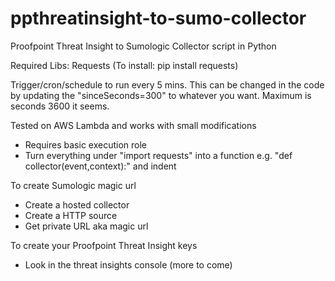 # ppthreatinsight-to-sumo-collector
Proofpoint Threat Insight to Sumologic Collector script in Python

Required Libs:
Requests (To install: pip install requests)

Trigger/cron/schedule to run every 5 mins. This can be changed in the code by updating the "sinceSeconds=300" to whatever you want. Maximum is seconds 3600 it seems.

Tested on AWS Lambda and works with small modifications
- Requires basic execution role
- Turn everything under "import requests" into a function e.g. "def collector(event,context):" and indent

To create Sumologic magic url
- Create a hosted collector
- Create a HTTP source
- Get private URL aka magic url

To create your Proofpoint Threat Insight keys
- Look in the threat insights console (more to come)

